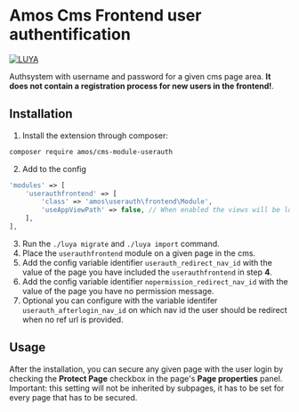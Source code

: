 # Amos Cms Frontend user authentification

[![LUYA](https://img.shields.io/badge/Powered%20by-LUYA-brightgreen.svg)](https://luya.io)

Authsystem with username and password for a given cms page area. **It does not contain a registration process for new users in the frontend!**.

## Installation

1. Install the extension through composer:
```sh
composer require amos/cms-module-userauth
```
2. Add to the config
```php
'modules' => [
    'userauthfrontend' => [
        'class' => 'amos\userauth\frontend\Module',
        'useAppViewPath' => false, // When enabled the views will be looked up in the @app/views folder, otherwise the views shipped with the module will be used.
    ],
],
```
3. Run the `./luya migrate` and `./luya import` command.
4. Place the `userauthfrontend` module on a given page in the cms.
5. Add the config variable identifier `userauth_redirect_nav_id` with the value of the page you have included the `userauthfrontend` in step **4**.
5. Add the config variable identifier `nopermission_redirect_nav_id` with the value of the page you have no permission message.
6. Optional you can configure with the variable identifer `userauth_afterlogin_nav_id` on which nav id the user should be redirect when no ref url is provided.

## Usage

After the installation, you can secure any given page with the user login by checking the **Protect Page** checkbox in the page's **Page properties** panel. Important: this setting will not be inherited by subpages, it has to be set for every page that has to be secured.
